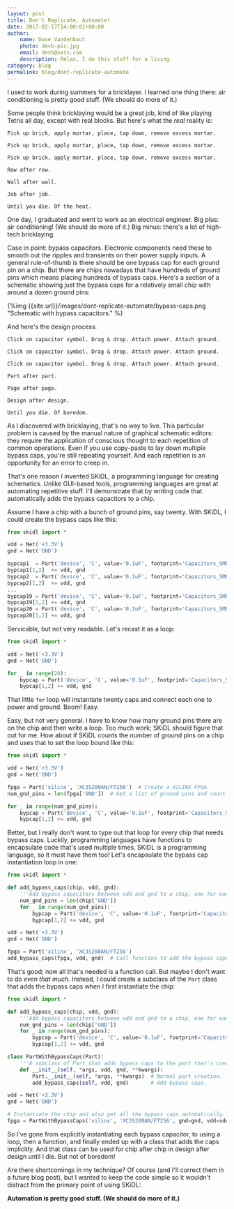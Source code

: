 ```yaml
---
layout: post
title: Don't Replicate, Automate!
date: 2017-02-17T14:00:01+00:00
author:
    name: Dave Vandenbout
    photo: devb-pic.jpg
    email: devb@xess.com
    description: Relax, I do this stuff for a living.
category: blog
permalink: blog/dont-replicate-automate
---
```


I used to work during summers for a bricklayer.
I learned one thing there: air conditioning is pretty good stuff. (We should do more of it.)

Some people think bricklaying would be a great job, kind of like playing Tetris
all day, except with real blocks.
But here's what the *real* reality is:

    Pick up brick, apply mortar, place, tap down, remove excess mortar.

    Pick up brick, apply mortar, place, tap down, remove excess mortar.

    Pick up brick, apply mortar, place, tap down, remove excess mortar.

    Row after row. 

    Wall after wall. 

    Job after job. 

    Until you die. Of the heat.

One day, I graduated and went to work as an electrical engineer.
Big plus: air conditioning! (We should do more of it.)
Big minus: there's a lot of high-tech bricklaying.

Case in point: bypass capacitors.
Electronic components need these to smooth out the ripples
and transients on their power supply inputs.
A general rule-of-thumb is there should be one bypass cap for each
ground pin on a chip.
But there are chips nowadays that have hundreds of ground pins which means
placing hundreds of bypass caps.
Here's a section of a schematic showing just the bypass caps for a
relatively small chip with around a dozen ground pins:

{%img {{site.url}}/images/dont-replicate-automate/bypass-caps.png "Schematic with bypass capacitors." %}

And here's the design process:

    Click on capacitor symbol. Drag & drop. Attach power. Attach ground.

    Click on capacitor symbol. Drag & drop. Attach power. Attach ground.

    Click on capacitor symbol. Drag & drop. Attach power. Attach ground.

    Part after part.

    Page after page.

    Design after design.

    Until you die. Of boredom.

As I discovered with bricklaying, that's no way to live.
This particular problem is caused by the manual nature of graphical schematic editors:
they require the application of conscious thought to each repetition of common operations.
Even if you use copy-paste to lay down multiple bypass caps, you're still repeating yourself.
And each repetition is an opportunity for an error to creep in.

That's one reason I invented SKiDL, a programming language for creating schematics.
Unlike GUI-based tools, programming languages are great at automating repetitive stuff.
I'll demonstrate that by writing code that automatically adds the
bypass capacitors to a chip.

Assume I have a chip with a bunch of ground pins, say twenty.
With SKiDL, I could create the bypass caps like this:

``` py
from skidl import *

vdd = Net('+3.3V')
gnd = Net('GND')

bypcap1  = Part('device', 'C', value='0.1uF', footprint='Capacitors_SMD:C_0603')
bypcap1[1,2]  += vdd, gnd
bypcap2  = Part('device', 'C', value='0.1uF', footprint='Capacitors_SMD:C_0603')
bypcap2[1,2]  += vdd, gnd
...
bypcap19 = Part('device', 'C', value='0.1uF', footprint='Capacitors_SMD:C_0603')
bypcap19[1,2] += vdd, gnd
bypcap20 = Part('device', 'C', value='0.1uF', footprint='Capacitors_SMD:C_0603')
bypcap20[1,2] += vdd, gnd
```

Servicable, but not very readable.
Let's recast it as a loop:

``` py
from skidl import *

vdd = Net('+3.3V')
gnd = Net('GND')

for _ in range(20):
    bypcap = Part('device', 'C', value='0.1uF', footprint='Capacitors_SMD:C_0603')
    bypcap[1,2] += vdd, gnd
```

That little `for` loop will instantiate twenty caps and connect each one to power and ground.
Boom! Easy.

Easy, but not very general.
I have to know how many ground pins there are on the chip and then write a loop.
Too much work; SKiDL should figure that out for me.
How about if SKiDL counts the number of ground pins on a chip and uses that
to set the loop bound like this:

``` py
from skidl import *

vdd = Net('+3.3V')
gnd = Net('GND')

fpga = Part('xilinx', 'XC3S200AN/FT256')  # Create a XILINX FPGA.
num_gnd_pins = len(fpga['GND'])  # Get a list of ground pins and count them.

for _ in range(num_gnd_pins):
    bypcap = Part('device', 'C', value='0.1uF', footprint='Capacitors_SMD:C_0603')
    bypcap[1,2] += vdd, gnd
```

Better, but I really don't want to type out that loop for every chip that needs bypass caps.
Luckily, programming languages have functions to encapsulate code that's used multiple times.
SKiDL is a programming language, so it must have them too!
Let's encapsulate the bypass cap instantiation loop in one:

``` py
from skidl import *

def add_bypass_caps(chip, vdd, gnd):
    '''Add bypass capacitors between vdd and gnd to a chip, one for each ground pin.'''
    num_gnd_pins = len(chip['GND'])
    for _ in range(num_gnd_pins):
        bypcap = Part('device', 'C', value='0.1uF', footprint='Capacitors_SMD:C_0603')
        bypcap[1,2] += vdd, gnd

vdd = Net('+3.3V')
gnd = Net('GND')

fpga = Part('xilinx', 'XC3S200AN/FT256')
add_bypass_caps(fpga, vdd, gnd)  # Call function to add the bypass caps.
```

That's good; now all that's needed is a function call.
But maybe I don't want to do *even that much.*
Instead, I could create a subclass of the `Part` class that adds the bypass caps
when I first instantiate the chip:

``` py
from skidl import *

def add_bypass_caps(chip, vdd, gnd):
    '''Add bypass capacitors between vdd and gnd to a chip, one for each ground pin.'''
    num_gnd_pins = len(chip['GND'])
    for _ in range(num_gnd_pins):
        bypcap = Part('device', 'C', value='0.1uF', footprint='Capacitors_SMD:C_0603')
        bypcap[1,2] += vdd, gnd

class PartWithBypassCaps(Part):
    '''A subclass of Part that adds bypass caps to the part that's created.'''
    def __init__(self, *args, vdd, gnd, **kwargs):
        Part.__init__(self, *args, **kwargs)  # Normal part creation.
        add_bypass_caps(self, vdd, gnd)       # Add bypass caps.

vdd = Net('+3.3V')
gnd = Net('GND')

# Instantiate the chip and also get all the bypass caps automatically.
fpga = PartWithBypassCaps('xilinx', 'XC3S200AN/FT256', gnd=gnd, vdd=vdd)
```

So I've gone from explicitly instantiating each bypass capacitor,
to using a loop, then a function, and finally ended up with a
class that adds the caps implicitly.
And that class can be used for chip after chip in design after design
until I die. But not of boredom!

Are there shortcomings in my technique?
Of course (and I'll correct them in a future blog post), but I wanted to keep
the code simple so it wouldn't distract from the primary point of
using SKiDL:

**Automation is pretty good stuff. (We should do more of it.)**
